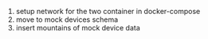 1. setup network for the two container in docker-compose
2. move to mock devices schema
3. insert mountains of mock device data